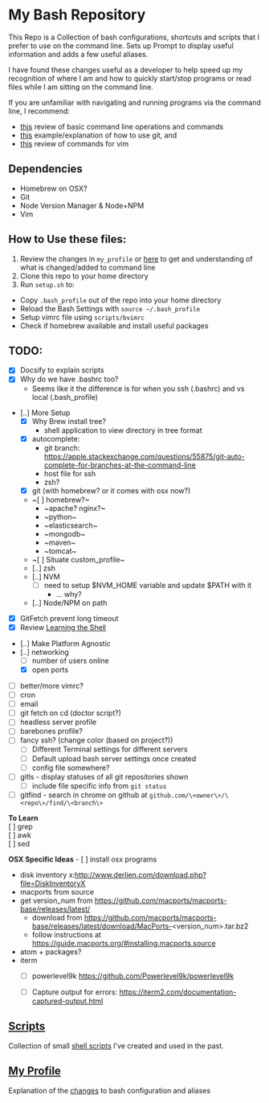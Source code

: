 # My Bash Repository

This Repo is a Collection of bash configurations, shortcuts and scripts that I prefer
to use on the command line. Sets up Prompt to display useful information and adds a
few useful aliases.

I have found these changes useful as a developer to help speed up my recognition of
where I am and how to quickly start/stop programs or read files while I am sitting on
the command line.

If you are unfamiliar with navigating and running programs via the
command line, I recommend:
- [this](http://linuxcommand.org/lc3_learning_the_shell.php) review of basic command
line operations and commands
- [this](https://bitbucket.org/BitPusher16/dotfiles/raw/49a01d929dcaebcca68bbb1859b4ac1aea93b073/refs/git/git_examples.sh)
example/explanation of how to use git, and
- [this](https://vim.rtorr.com/)
review of commands for vim

## Dependencies

- Homebrew on OSX?
- Git
- Node Version Manager & Node+NPM
- Vim

## How to Use these files:

1. Review the changes in `my_profile` or [here](my_profile.md?id=my-custom-bash-profile-and-configuration)
    to get and understanding  of what is changed/added to command line
1. Clone this repo to your home directory
2. Run `setup.sh` to:
  - Copy `.bash_profile` out of the repo into your home directory
  - Reload the Bash Settings with `source ~/.bash_profile`
  - Setup vimrc file using `scripts/bvimrc`
  - Check if homebrew available and install useful packages


## TODO:
- [x] Docsify to explain scripts
- [x] Why do we have .bashrc too?
    - Seems like it the difference is for when you ssh (.bashrc) and vs local (.bash_profile)
- [..] More Setup
    - [x] Why Brew install tree?
        - shell application to view directory in tree format
    - [x] autocomplete: 
        - git branch: https://apple.stackexchange.com/questions/55875/git-auto-complete-for-branches-at-the-command-line
        - host file for ssh
        - zsh?
    - [x] git (with homebrew? or it comes with osx now?)
    - ~[ ] homebrew?~ 
        - ~apache? nginx?~ 
        - ~python~
        - ~elasticsearch~
        - ~mongodb~
        - ~maven~
        - ~tomcat~
    - ~[ ] Situate custom_profile~
    - [..] zsh
    - [..] NVM
        - [ ] need to setup $NVM_HOME variable and update $PATH with it
          - ... why?
    - [..] Node/NPM on path
- [x] GitFetch prevent long timeout
- [x] Review [Learning the Shell](http://linuxcommand.org/lc3_learning_the_shell.php)
- [..] Make Platform Agnostic
- [..] networking
    - [ ] number of users online
    - [x] open ports
- [ ] better/more vimrc?
- [ ] cron
- [ ] email
- [ ] git fetch on cd (doctor script?) 
- [ ] headless server profile 
- [ ] barebones profile?
- [ ] fancy ssh? (change color (based on project?))
  - [ ] Different Terminal settings for different servers
  - [ ] Default upload bash server settings once created
  - [ ] config file somewhere?
- [ ] gitls - display statuses of all git repositories shown
    - [ ] include file specific info from `git status`
- [ ] gitfind - search in chrome on github at `github.com/\<owner\>/\<repo\>/find/\<branch\>`

**To Learn**  
[ ] grep  
[ ] awk  
[ ] sed

**OSX Specific Ideas** - [ ] install osx programs
  - disk inventory x:http://www.derlien.com/download.php?file=DiskInventoryX
  - macports from source
  - get version_num from https://github.com/macports/macports-base/releases/latest/
    - download from https://github.com/macports/macports-base/releases/latest/download/MacPorts-<version_num>.tar.bz2
    - follow instructions at https://guide.macports.org/#installing.macports.source
  - atom + packages?
  - iterm
    - [ ] powerlevel9k https://github.com/Powerlevel9k/powerlevel9k
    - [ ] Capture output for errors: https://iterm2.com/documentation-captured-output.html


## [Scripts](scripts/README.md?id=collection-of-bash-scripts)
Collection of small [shell scripts](scripts/README.md?id=collection-of-bash-scripts) I've created and used in the past.



## [My Profile](profile/my_profile.md?id=my-custom-bash-profile-and-configuration)
Explanation of the [changes](my_profile.md?id=my-custom-bash-profile-and-configuration) to bash configuration and aliases
